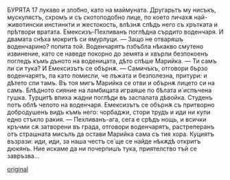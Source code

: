 ﻿БУРЯТА
17
лукаво и злобно, като на маймуната. Другарьтъ му нисъкъ, мускулястъ, схромъ и съ скотоподобно лице, по което личахѫ най-животински инстинкти и жестокость, влѣзнѫ слѣдъ него съ хрътката и прѣтвори вратата.
Емексизъ-Пехливанъ поглѣдна сърдито воденчаря.
И двамата снѣха мокритѣ си ямурлуци.
— Защо не отваряшъ воденчарино? попита той. Воденчарятъ пзбъбла нѣкакво смутено извинение, като се наведе покорно до земята и хвърли безпокоенъ погледъ къмъ дъното на воденицата, дѣто спѣше Марийка.
— Ти самъ ли си тука? И Емексизътъ се обърнѫ.
— Самичъкъ, отговори бързо воденчарятъ, па като помисли, че лъжата и безполезна, притури: и дѣтето спи тамъ.
Въ тоя мигъ Марийка се отви и обърнѫ лицето си на самъ. Блѣдното сияние на ламбицата играяше по бѣлата и́ испъчена гушка. Турцитѣ впиха жадни поглѣди въ заспалата дѣвойка. Студенъ потъ облѣ челото на воденчаря. Емексизътъ се обърнѫ съ притворно добродушенъ видъ къмъ него: чорбаджи, стори трудъ и иди ни купи едно стъкло ракия.
— Пехливанъ-ага, сега е срѣдъ нощь, и всички кръчми сѫ затворени въ града, отговори воденчарятъ, растреперанъ отъ страшната мисълъ да остави Марийка сама съ тия хора.
Куциятъ възрази: иди, иди, за наша честъ се́ ще се найде нѣкѫдѣ откритъ дюкянъ. Ние искаме да ни почерпишъ тука, приятелство тъй се завръзва...

[original](images/024.jpg)